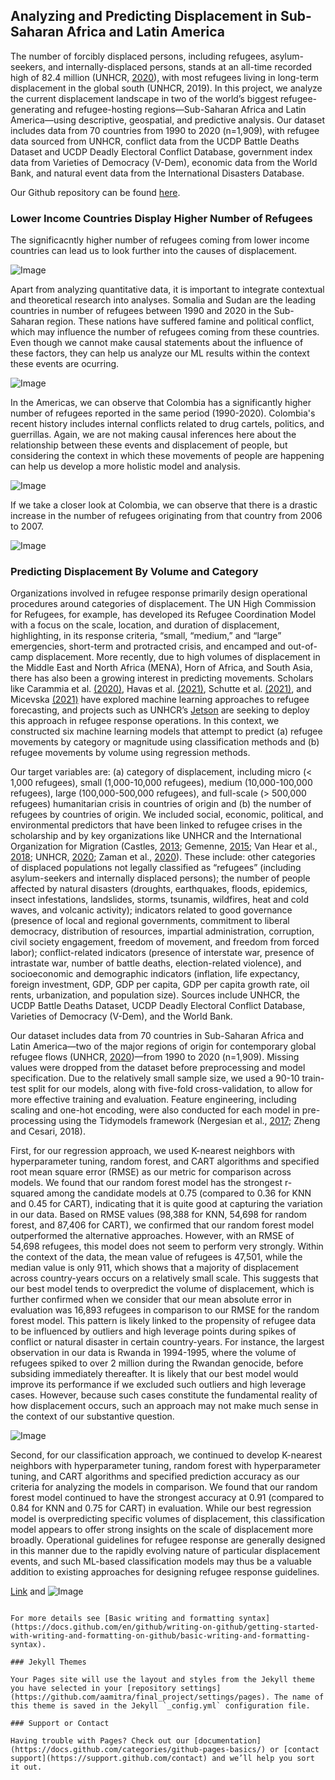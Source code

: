 ## Analyzing and Predicting Displacement in Sub-Saharan Africa and Latin America

The number of forcibly displaced persons, including refugees, asylum-seekers, and internally-displaced persons,  stands at an all-time recorded high of 82.4 million (UNHCR, [2020](https://www.unhcr.org/60b638e37/unhcr-global-trends-2020)), with most refugees living in long-term displacement in the global south (UNHCR, 2019). In this project, we analyze the current displacement landscape in two of the world’s biggest refugee-generating and refugee-hosting regions—Sub-Saharan Africa and Latin America—using descriptive, geospatial, and predictive analysis. Our dataset includes data from 70 countries from 1990 to 2020 (n=1,909), with refugee data sourced from UNHCR, conflict data from the UCDP Battle Deaths Dataset and UCDP Deadly Electoral Conflict Database, government index data from Varieties of Democracy (V-Dem), economic data from the World Bank, and natural event data from the International Disasters Database.

Our Github repository can be found [here](https://github.com/aamitra/final_project.git). 


### Lower Income Countries Display Higher Number of Refugees

The significacntly higher number of refugees coming from lower income countries can lead us to look further into the causes of displacement.

![Image](https://github.com/aamitra/final_project/blob/main/refugees_income.png)


Apart from analyzing quantitative data, it is important to integrate contextual and theoretical research into analyses. Somalia and Sudan are the leading countries in number of refugees between 1990 and 2020 in the Sub-Saharan region. These nations have suffered famine and political conflict, which may influence the number of refugees coming from these countries. Even though we cannot make causal statements about the influence of these factors, they can help us analyze our ML results within the context these events are ocurring.

![Image](https://github.com/aamitra/final_project/blob/main/refugees_country_africa_2.png)

In the Americas, we can observe that Colombia has a significantly higher number of refugees reported in the same period (1990-2020). Colombia's recent history includes internal conflicts related to drug cartels, politics, and guerrillas. Again, we are not making causal inferences here about the relationship between these events and displacement of people, but considering the context in which these movements of people are happening can help us develop a more holistic model and analysis.

![Image](https://github.com/aamitra/final_project/blob/main/refugees_country_americas.png)

If we take a closer look at Colombia, we can observe that there is a drastic increase in the number of refugees originating from that country from 2006 to 2007.

![Image](https://github.com/aamitra/final_project/blob/main/refugees_colombia.png)

### Predicting Displacement By Volume and Category

Organizations involved in refugee response primarily design operational procedures around categories of displacement. The UN High Commission for Refugees, for example, has developed its Refugee Coordination Model with a focus on the scale, location, and duration of displacement, highlighting, in its response criteria, “small, “medium,” and “large” emergencies, short-term and protracted crisis, and encamped and out-of-camp displacement. More recently, due to high volumes of displacement in the Middle East and North Africa (MENA), Horn of Africa, and South Asia, there has also been a growing interest in predicting movements. Scholars like Carammia et al. [(2020)](https://arxiv.org/abs/2011.04348), Havas et al. [(2021)](https://www.mdpi.com/2220-9964/10/8/498), Schutte et al. [(2021)](https://www.nature.com/articles/s41467-021-22255-4), and Micevska [(2021)](https://www.sciencedirect.com/science/article/abs/pii/S0176268021000446) have explored machine learning approaches to refugee forecasting, and projects such as UNHCR’s [Jetson](https://jetson.unhcr.org/) are seeking to deploy this approach in refugee response operations. In this context, we constructed six machine learning models that attempt to predict (a) refugee movements by category or magnitude using classification methods and (b) refugee movements by volume using regression methods. 

Our target variables are: (a) category of displacement, including micro (< 1,000 refugees), small (1,000-10,000 refugees), medium (10,000-100,000 refugees), large (100,000-500,000 refugees), and full-scale (> 500,000 refugees) humanitarian crisis in countries of origin and (b) the number of refugees by countries of origin. We included social, economic, political, and environmental predictors that have been linked to refugee crises in the scholarship and by key organizations like UNHCR and the International Organization for Migration (Castles, [2013](https://www.tandfonline.com/doi/abs/10.1080/07256868.2013.781916); Gemenne, [2015](https://orbi.uliege.be/bitstream/2268/181286/1/One%20good%20reason%20to%20speak%20of%20'climate%20refugees'%20-%20FMR%2049.pdf); Van Hear et al., [2018](https://www.tandfonline.com/doi/abs/10.1080/1369183X.2017.1384135); UNHCR, [2020](https://www.unhcr.org/60b638e37/unhcr-global-trends-2020); Zaman et al., [2020](https://www.sciencedirect.com/science/article/pii/S2212420919317145)). These include: other categories of displaced populations not legally classified as “refugees” (including asylum-seekers and internally displaced persons); the number of people affected by natural disasters (droughts, earthquakes, floods, epidemics, insect infestations, landslides, storms, tsunamis, wildfires, heat and cold waves, and volcanic activity); indicators related to good governance (presence of local and regional governments, commitment to liberal democracy, distribution of resources, impartial administration, corruption, civil society engagement, freedom of movement, and freedom from forced labor); conflict-related indicators (presence of interstate war, presence of intrastate war, number of battle deaths, election-related violence), and socioeconomic and demographic indicators (inflation, life expectancy, foreign investment, GDP, GDP per capita, GDP per capita growth rate, oil rents, urbanization, and population size). Sources include UNHCR, the UCDP Battle Deaths Dataset, UCDP Deadly Electoral Conflict Database, Varieties of Democracy (V-Dem), and the World Bank.  

Our dataset includes data from 70 countries in Sub-Saharan Africa and Latin America—two of the major regions of origin for contemporary global refugee flows (UNHCR, [2020](https://www.unhcr.org/60b638e37/unhcr-global-trends-2020))—from 1990 to 2020 (n=1,909). Missing values were dropped from the dataset before preprocessing and model specification. Due to the relatively small sample size, we used a 90-10 train-test split for our models, along with five-fold cross-validation, to allow for more effective training and evaluation. Feature engineering, including scaling and one-hot encoding, were also conducted for each model in pre-processing using the Tidymodels framework (Nergesian et al., [2017](https://www.datascienceassn.org/sites/default/files/Learning_Feature_Engineering_for_Classification.pdf); Zheng and Cesari, 2018). 

First, for our regression approach, we used K-nearest neighbors with hyperparameter tuning, random forest, and CART algorithms and specified root mean square error (RMSE) as our metric for comparison across models. We found that our random forest model has the strongest r-squared among the candidate models at 0.75 (compared to 0.36 for KNN and 0.45 for CART), indicating that it is quite good at capturing the variation in our data. Based on RMSE values (98,388 for KNN, 54,698 for random forest, and 87,406 for CART), we confirmed that our random forest model outperformed the alternative approaches. However, with an RMSE of 54,698 refugees, this model does not seem to perform very strongly. Within the context of the data, the mean value of refugees is 47,501, while the median value is only 911, which shows that a majority of displacement across country-years occurs on a relatively small scale. This suggests that our best model tends to overpredict the volume of displacement, which is further confirmed when we consider that our mean absolute error in evaluation was 16,893 refugees in comparison to our RMSE for the random forest model. This pattern is likely linked to the propensity of refugee data to be influenced by outliers and high leverage points during spikes of conflict or natural disaster in certain country-years. For instance, the largest observation in our data is Rwanda in 1994-1995, where the volume of refugees spiked to over 2 million during the Rwandan genocide, before subsiding immediately thereafter. It is likely that our best model would improve its performance if we excluded such outliers and high leverage cases. However, because such cases constitute the fundamental reality of how displacement occurs, such an approach may not make much sense in the context of our substantive question.   

![Image](https://github.com/aamitra/final_project/blob/f58bd82170fe6b2015bc63ab90bdc7a1fddcff36/rmse.png)

Second, for our classification approach, we continued to develop K-nearest neighbors with hyperparameter tuning, random forest with hyperparameter tuning, and CART algorithms and specified prediction accuracy as our criteria for analyzing the models in comparison. We found that our random forest model continued to have the strongest accuracy at 0.91 (compared to 0.84 for KNN and 0.75 for CART) in evaluation. While our best regression model is overpredicting specific volumes of displacement, this classification model appears to offer strong insights on the scale of displacement more broadly. Operational guidelines for refugee response are generally designed in this manner due to the rapidly evolving nature of particular displacement events, and such ML-based classification models may thus be a valuable addition to existing approaches for designing refugee response guidelines.    


[Link](url) and ![Image](src)
```

For more details see [Basic writing and formatting syntax](https://docs.github.com/en/github/writing-on-github/getting-started-with-writing-and-formatting-on-github/basic-writing-and-formatting-syntax).

### Jekyll Themes

Your Pages site will use the layout and styles from the Jekyll theme you have selected in your [repository settings](https://github.com/aamitra/final_project/settings/pages). The name of this theme is saved in the Jekyll `_config.yml` configuration file.

### Support or Contact

Having trouble with Pages? Check out our [documentation](https://docs.github.com/categories/github-pages-basics/) or [contact support](https://support.github.com/contact) and we’ll help you sort it out.
